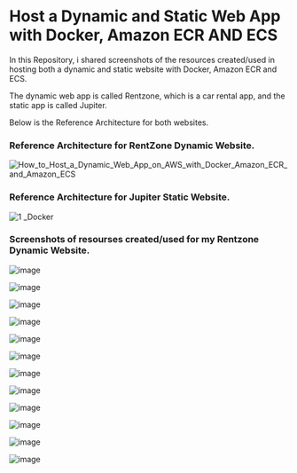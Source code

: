 # Host a Dynamic and Static Web App with Docker, Amazon ECR AND ECS

In this Repository, i shared screenshots of the resources created/used in hosting both a dynamic and static website with Docker, Amazon ECR and ECS.

The dynamic web app is called Rentzone, which is a car rental app, and the static app is called Jupiter.

Below is the Reference Architecture for both websites.



### Reference Architecture for RentZone Dynamic Website.

![How_to_Host_a_Dynamic_Web_App_on_AWS_with_Docker_Amazon_ECR_and_Amazon_ECS](https://user-images.githubusercontent.com/115881685/228781401-50a970d4-7523-4336-99d0-f3f669ce34c1.jpg)







### Reference Architecture for Jupiter Static Website.

![1 _Docker](https://user-images.githubusercontent.com/115881685/228781819-1d6595f4-5d50-46a4-8ccb-aa0a13807461.jpg)






### Screenshots of resourses created/used for my Rentzone Dynamic Website.





![image](https://user-images.githubusercontent.com/115881685/228784926-7f9c8147-a401-4fc6-ba5b-3669c1601f37.png)


![image](https://user-images.githubusercontent.com/115881685/228785798-8341371b-52dd-4cdb-aaa2-7e822dbbe04f.png)


![image](https://user-images.githubusercontent.com/115881685/228785250-8a7543b7-4431-4810-9663-d8d5bb8d9739.png)


![image](https://user-images.githubusercontent.com/115881685/228785515-204c111c-e1f5-4f10-b76c-88bb81c63402.png)


![image](https://user-images.githubusercontent.com/115881685/228786075-a28aacc0-dbf9-4e61-b81d-4a499f8df7dc.png)


![image](https://user-images.githubusercontent.com/115881685/228786339-be5d731f-eedf-4ca9-a5b2-8b0317db600e.png)


![image](https://user-images.githubusercontent.com/115881685/228786774-f1fb2bc5-4b2e-4859-8b9b-e0f07f69c43e.png)


![image](https://user-images.githubusercontent.com/115881685/228787331-a96adc19-744f-4d9f-a406-86eff5f5fde7.png)


![image](https://user-images.githubusercontent.com/115881685/228787527-70062d7d-8165-456a-9c99-6c0a7929b257.png)


![image](https://user-images.githubusercontent.com/115881685/228787800-7de8b334-06c3-4c40-a94c-464c5c428af5.png)


![image](https://user-images.githubusercontent.com/115881685/228788109-ad697882-aa61-4b42-a298-2f445255adf6.png)


![image](https://user-images.githubusercontent.com/115881685/228788246-82dac9b5-9a16-47e9-836e-c5b3e7872cf2.png)



